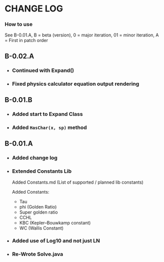 # CHANGE LOG 
### How to use 
See B-0.01.A, B = beta (version), 0 = major iteration, 01 = minor iteration, A = First in patch order

## B-0.02.A
- ### Continued with Expand() 
- ### Fixed physics calculator equation output rendering

## B-0.01.B
- ### Added start to Expand Class
- ### Added `HasChar(x, sp)` method

## B-0.01.A
- ### Added change log
- ### Extended Constants Lib
    Added Constants.md (List of supported / planned lib constants)

    Added Constants: 
  - Tau
  - phi (Golden Ratio) 
  - Super golden ratio
  - CCHL
  - KBC (Kepler–Bouwkamp constant)
  - WC (Wallis Constant)

- ### Added use of Log10 and not just LN
- ### Re-Wrote Solve.java

